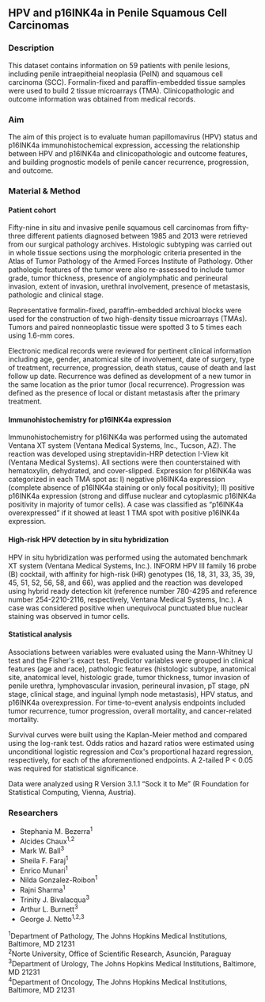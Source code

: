 ## HPV and p16INK4a in Penile Squamous Cell Carcinomas

### Description
This dataset contains information on 59 patients with penile lesions, including penile intraepitheial neoplasia (PeIN) and squamous cell carcinoma (SCC). Formalin-fixed and paraffin-embedded tissue samples were used to build 2 tissue microarrays (TMA). Clinicopathologic and outcome information was obtained from medical records. 

### Aim
The aim of this project is to evaluate human papillomavirus (HPV) status and p16INK4a immunohistochemical expression, accessing the relationship between HPV and p16INK4a and clinicopathologic and outcome features, and building prognostic models of penile cancer recurrence, progression, and outcome.

### Material & Method
#### Patient cohort
Fifty-nine in situ and invasive penile squamous cell carcinomas from fifty-three different patients diagnosed between 1985 and 2013 were retrieved from our surgical pathology archives. Histologic subtyping was carried out in whole tissue sections using the morphologic criteria presented in the Atlas of Tumor Pathology of the Armed Forces Institute of Pathology. Other pathologic features of the tumor were also re-assessed to include tumor grade, tumor thickness, presence of angiolymphatic and perineural invasion, extent of invasion, urethral involvement, presence of metastasis, pathologic and clinical stage.

Representative formalin-fixed, paraffin-embedded archival blocks were used for the construction of two high-density tissue microarrays (TMAs). Tumors and paired nonneoplastic tissue were spotted 3 to 5 times each using 1.6-mm cores.

Electronic medical records were reviewed for pertinent clinical information including age, gender, anatomical site of involvement, date of surgery, type of treatment, recurrence, progression, death status, cause of death and last follow up date. Recurrence was defined as development of a new tumor in the same location as the prior tumor (local recurrence). Progression was defined as the presence of local or distant metastasis after the primary treatment.

#### Immunohistochemistry for p16INK4a expression
Immunohistochemistry for p16INK4a was performed using the automated Ventana XT system (Ventana Medical Systems, Inc., Tucson, AZ). The reaction was developed using streptavidin-HRP detection I-View kit (Ventana Medical Systems). All sections were then counterstained with hematoxylin, dehydrated, and cover-slipped. Expression for p16INK4a was categorized in each TMA spot as: I) negative p16INK4a expression (complete absence of p16INK4a staining or only focal positivity); II) positive p16INK4a expression (strong and diffuse nuclear and cytoplasmic p16INK4a positivity in majority of tumor cells). A case was classified as “p16INK4a overexpressed” if it showed at least 1 TMA spot with positive p16INK4a expression.

#### High-risk HPV detection by in situ hybridization
HPV in situ hybridization was performed using the automated benchmark XT system (Ventana Medical Systems, Inc.). INFORM HPV III family 16 probe (B) cocktail, with affinity for high-risk (HR) genotypes (16, 18, 31, 33, 35, 39, 45, 51, 52, 56, 58, and 66), was applied and the reaction was developed using hybrid ready detection kit (reference number 780-4295 and reference number 254-2210-2116, respectively, Ventana Medical Systems, Inc.). A case was considered positive when unequivocal punctuated blue nuclear staining was observed in tumor cells.

#### Statistical analysis
Associations between variables were evaluated using the Mann-Whitney U test and the Fisher's exact test. Predictor variables were grouped in clinical features (age and race), pathologic features (histologic subtype, anatomical site, anatomical level, histologic grade, tumor thickness, tumor invasion of penile urethra, lymphovascular invasion, perineural invasion, pT stage, pN stage, clinical stage, and inguinal lymph node metastasis), HPV status, and p16INK4a overexpression. For time-to-event analysis endpoints included tumor recurrence, tumor progression, overall mortality, and cancer-related mortality.

Survival curves were built using the Kaplan-Meier method and compared using the log-rank test. Odds ratios and hazard ratios were estimated using unconditional logistic regression and Cox's proportional hazard regression, respectively, for each of the aforementioned endpoints. A 2-tailed P < 0.05 was required for statistical significance.

Data were analyzed using R Version 3.1.1 “Sock it to Me” (R Foundation for Statistical Computing, Vienna, Austria).

### Researchers
* Stephania M. Bezerra<sup>1</sup>
* Alcides Chaux<sup>1,2</sup>
* Mark W. Ball<sup>3</sup>
* Sheila F. Faraj<sup>1</sup>
* Enrico Munari<sup>1</sup>
* Nilda Gonzalez-Roibon<sup>1</sup>
* Rajni Sharma<sup>1</sup>
* Trinity J. Bivalacqua<sup>3</sup>
* Arthur L. Burnett<sup>3</sup>
* George J. Netto<sup>1,2,3</sup>

<sup>1</sup>Department of Pathology, The Johns Hopkins Medical Institutions, Baltimore, MD 21231  
<sup>2</sup>Norte University, Office of Scientific Research, Asunción, Paraguay  
<sup>3</sup>Department of Urology, The Johns Hopkins Medical Institutions, Baltimore, MD 21231  
<sup>4</sup>Department of Oncology, The Johns Hopkins Medical Institutions, Baltimore, MD 21231